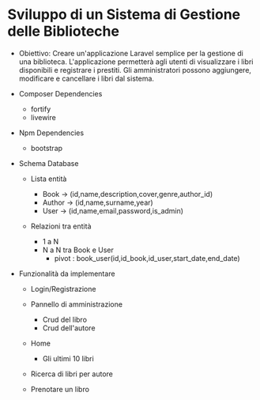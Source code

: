 # Sviluppo di un Sistema di Gestione delle Biblioteche

- Obiettivo:
Creare un'applicazione Laravel semplice per la gestione di una biblioteca. L'applicazione permetterà agli utenti di visualizzare i libri disponibili e registrare i prestiti. Gli amministratori possono aggiungere, modificare e cancellare i libri dal sistema.

- Composer Dependencies
    - fortify 
    - livewire

- Npm Dependencies
    - bootstrap

- Schema Database

    - Lista entità
        - Book -> (id,name,description,cover,genre,author_id)
        - Author -> (id,name,surname,year)
        - User -> (id,name,email,password,is_admin)

    - Relazioni tra entità
        - 1 a N 
        - N a N tra Book e User
            - pivot : book_user(id,id_book,id_user,start_date,end_date) 
        

- Funzionalità da implementare
    - Login/Registrazione
    - Pannello di amministrazione
        - Crud del libro
        - Crud dell'autore

    - Home
        - Gli ultimi 10 libri

    - Ricerca di libri per autore

    - Prenotare un libro
